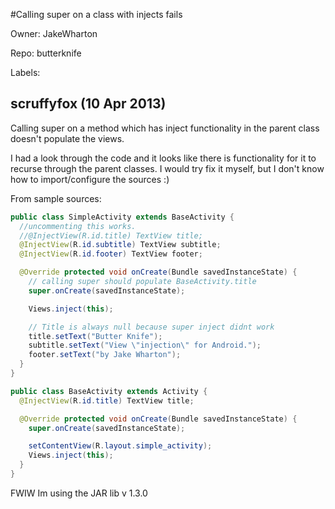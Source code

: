 #Calling super on a class with injects fails

Owner: JakeWharton

Repo: butterknife

Labels: 

## scruffyfox (10 Apr 2013)

Calling super on a method which has inject functionality in the parent class doesn't populate the views. 

I had a look through the code and it looks like there is functionality for it to recurse through the parent classes. I would try fix it myself, but I don't know how to import/configure the sources :)

From sample sources:

``` java
public class SimpleActivity extends BaseActivity {
  //uncommenting this works.
  //@InjectView(R.id.title) TextView title;
  @InjectView(R.id.subtitle) TextView subtitle;
  @InjectView(R.id.footer) TextView footer;

  @Override protected void onCreate(Bundle savedInstanceState) {
    // calling super should populate BaseActivity.title
    super.onCreate(savedInstanceState);

    Views.inject(this);

    // Title is always null because super inject didnt work
    title.setText("Butter Knife");
    subtitle.setText("View \"injection\" for Android.");
    footer.setText("by Jake Wharton");
  }
}
```

``` java
public class BaseActivity extends Activity {
  @InjectView(R.id.title) TextView title;

  @Override protected void onCreate(Bundle savedInstanceState) {
    super.onCreate(savedInstanceState);

    setContentView(R.layout.simple_activity);
    Views.inject(this);
  }
}
```

FWIW Im using the JAR lib v 1.3.0


